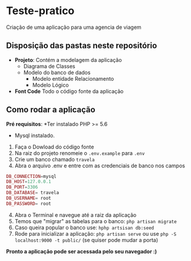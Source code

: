 # Teste-pratico
Criação de uma aplicação para uma agencia de viagem
## Disposição das pastas neste repositório
* **Projeto**: Contém a modelagem da aplicação
  * Diagrama de Classes
  * Modelo do banco de dados
    * Modelo entidade Relacionamento
    * Modelo Lógico
* **Font Code** Todo o código fonte da aplicação

## Como rodar a aplicação
**Pré requisitos**: 
*Ter instalado PHP >= 5.6
* Mysql instalado.

1) Faça o Dowload do código fonte
2) Na raiz do projeto renomeie o `.env.example` para `.env`
3) Crie um banco chamado `travela`
3) Abra o arquivo .env e entre com as credenciais de banco nos campos
```php
DB_CONNECTION=mysql
DB_HOST=127.0.0.1
DB_PORT=3306
DB_DATABASE= travela
DB_USERNAME= root
DB_PASSWORD= root
```
4) Abra o Terminal e navegue até a raiz da aplicação
5) Temos que "migrar" as tabelas para o banco: `php artisan migrate`
6) Caso queira popular o banco use: `hphp artsisan db:seed`
7) Rode para inicializar a aplicação: `php artisan serve` ou use `php -S localhost:9000 -t public/` (se quiser pode mudar a porta)

**Pronto a aplicação pode ser acessada pelo seu navegador :)**
